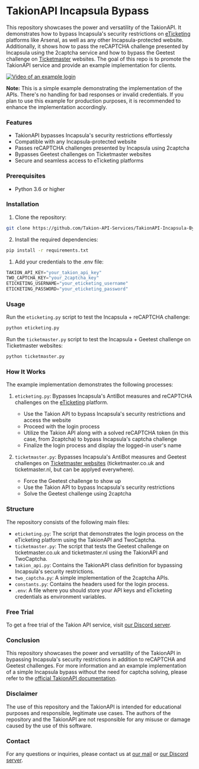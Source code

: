 # TakionAPI Incapsula Bypass
This repository showcases the power and versatility of the TakionAPI. It demonstrates how to bypass Incapsula's security restrictions on [eTicketing](https://www.eticketing.co.uk/arsenal/) platforms like Arsenal, as well as any other Incapsula-protected website. Additionally, it shows how to pass the reCAPTCHA challenge presented by Incapsula using the 2captcha service and how to bypass the Geetest challenge on [Ticketmaster](https://ticketmaster.co.uk/) websites. The goal of this repo is to promote the TakionAPI service and provide an example implementation for clients.

[![Video of an example login](https://i.imgur.com/pjLkl1y.png)](https://youtu.be/EzET_mo7fV4 "Video of an example login")

**Note:** This is a simple example demonstrating the implementation of the APIs. There's no handling for bad responses or invalid credentials. If you plan to use this example for production purposes, it is recommended to enhance the implementation accordingly.

### Features
- TakionAPI bypasses Incapsula's security restrictions effortlessly
- Compatible with any Incapsula-protected website
- Passes reCAPTCHA challenges presented by Incapsula using 2captcha
- Bypasses Geetest challenges on Ticketmaster websites
- Secure and seamless access to eTicketing platforms

### Prerequisites
- Python 3.6 or higher

### Installation
1. Clone the repository:
```bash
git clone https://github.com/Takion-API-Services/TakionAPI-Incapsula-Bypass

```
2. Install the required dependencies:
```bash
pip install -r requirements.txt
```
1. Add your credentials to the .env file:
```python
TAKION_API_KEY="your_takion_api_key"
TWO_CAPTCHA_KEY="your_2captcha_key"
ETICKETING_USERNAME="your_eticketing_username"
ETICKETING_PASSWORD="your_eticketing_password"
```

### Usage
Run the `eticketing.py` script to test the Incapsula + reCAPTCHA challenge:
```bash
python eticketing.py
```
Run the `ticketmaster.py` script to test the Incapsula + Geetest challenge on Ticketmaster websites:
```bash
python ticketmaster.py
```


### How It Works
The example implementation demonstrates the following processes:

1. `eticketing.py`: Bypasses Incapsula's AntiBot measures and reCAPTCHA challenges on the [eTicketing](https://youtu.be/EzET_mo7fV4) platform.
   - Use the Takion API to bypass Incapsula's security restrictions and access the website
   - Proceed with the login process
   - Utilize the Takion API along with a solved reCAPTCHA token (in this case, from 2captcha) to bypass Incapsula's captcha challenge
   - Finalize the login process and display the logged-in user's name

2. `ticketmaster.py`: Bypasses Incapsula's AntiBot measures and Geetest challenges on [Ticketmaster websites](https://youtu.be/YleSP8cg0ww) (ticketmaster.co.uk and ticketmaster.nl, but can be applyed everywhere).
   - Force the Geetest challenge to show up
   - Use the Takion API to bypass Incapsula's security restrictions
   - Solve the Geetest challenge using 2captcha

### Structure
The repository consists of the following main files:

- `eticketing.py`: The script that demonstrates the login process on the eTicketing platform using the TakionAPI and TwoCaptcha.
- `ticketmaster.py`: The script that tests the  Geetest challenge on ticketmaster.co.uk and ticketmaster.nl using the TakionAPI and TwoCaptcha.
- `takion_api.py`: Contains the TakionAPI class definition for bypassing Incapsula's security restrictions.
- `two_captcha.py`: A simple implementation of the 2captcha APIs.
- `constants.py`: Contains the headers used for the login process.
- `.env`: A file where you should store your API keys and eTicketing credentials as environment variables.

### Free Trial
To get a free trial of the Takion API service, visit [our Discord server](https://www.glizzykingdreko.live/incapsula).

### Conclusion
This repository showcases the power and versatility of the TakionAPI in bypassing Incapsula's security restrictions in addition to reCAPTCHA and Geetest challenges. For more information and an example implementation of a simple Incapsula bypass without the need for captcha solving, please refer to the [official TakionAPI documentation](https://docs.glizzykingdreko.live).

### Disclaimer
The use of this repository and the TakionAPI is intended for educational purposes and responsible, legitimate use cases. The authors of the repository and the TakionAPI are not responsible for any misuse or damage caused by the use of this software.

### Contact
For any questions or inquiries, please contact us at [our mail](mailto:glizzykingdreko@protonmail.com) or [our Discord server](https://www.glizzykingdreko.live/incapsula).
